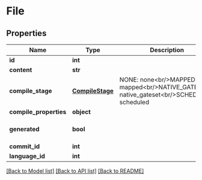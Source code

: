 # File


## Properties
Name | Type | Description | Notes
------------ | ------------- | ------------- | -------------
**id** | **int** |  | 
**content** | **str** |  | 
**compile_stage** | [**CompileStage**](CompileStage.md) | NONE: none&lt;br/&gt;MAPPED: mapped&lt;br/&gt;NATIVE_GATESET: native_gateset&lt;br/&gt;SCHEDULED: scheduled | 
**compile_properties** | **object** |  | [optional] 
**generated** | **bool** |  | [optional] [default to False]
**commit_id** | **int** |  | 
**language_id** | **int** |  | 

[[Back to Model list]](../README.md#documentation-for-models) [[Back to API list]](../README.md#documentation-for-api-endpoints) [[Back to README]](../README.md)


